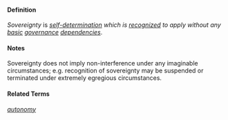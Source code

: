 #### Definition

*Sovereignty* is *[self-determination](https://github.com/gcassel/Modular-Organization-Terminology/blob/master/terms/self-determine.md) which is [recognized](https://github.com/gcassel/Modular-Organization-Terminology/blob/master/terms/recognize.md) to apply without any [basic](https://github.com/gcassel/Modular-Organization-Terminology/blob/master/terms/base.md) [governance](https://github.com/gcassel/Modular-Organization-Terminology/blob/master/terms/govern.md) [dependencies](https://github.com/gcassel/Modular-Organization-Terminology/blob/master/terms/depend.md)*.

#### Notes

Sovereignty does not imply non-interference under any imaginable circumstances; e.g. recognition of sovereignty may be suspended or terminated under extremely egregious circumstances.  

#### Related Terms
*[autonomy](https://github.com/gcassel/Modular-Organization-Terminology/blob/master/terms/autonomy.md)*
